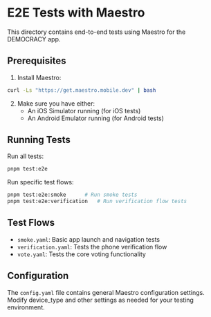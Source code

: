 # E2E Tests with Maestro

This directory contains end-to-end tests using Maestro for the DEMOCRACY app.

## Prerequisites

1. Install Maestro:
```bash
curl -Ls "https://get.maestro.mobile.dev" | bash
```

2. Make sure you have either:
   - An iOS Simulator running (for iOS tests)
   - An Android Emulator running (for Android tests)

## Running Tests

Run all tests:
```bash
pnpm test:e2e
```

Run specific test flows:
```bash
pnpm test:e2e:smoke      # Run smoke tests
pnpm test:e2e:verification   # Run verification flow tests
```

## Test Flows

- `smoke.yaml`: Basic app launch and navigation tests
- `verification.yaml`: Tests the phone verification flow
- `vote.yaml`: Tests the core voting functionality

## Configuration

The `config.yaml` file contains general Maestro configuration settings. Modify device_type and other settings as needed for your testing environment.